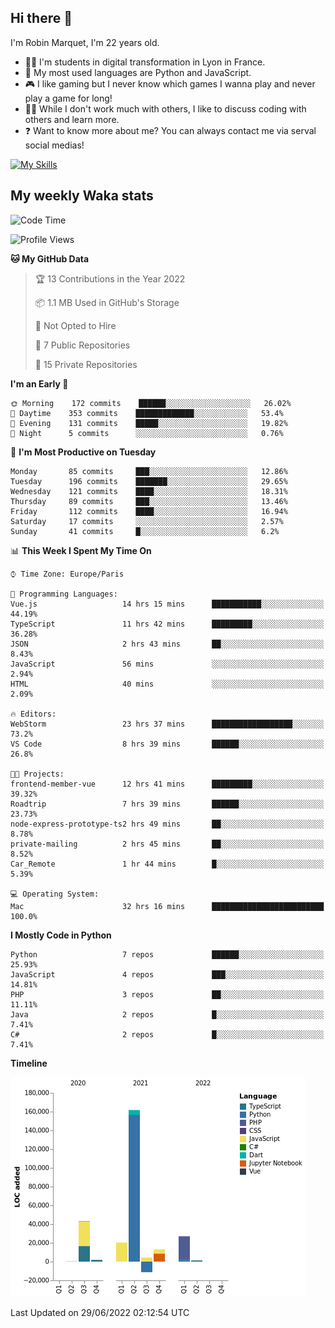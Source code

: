 ## Hi there 👋

I'm Robin Marquet, I'm 22 years old.

- 👨‍💻 I'm students in digital transformation in Lyon in France.
- 🌱 My most used languages are Python and JavaScript.
- 🎮 I like gaming but I never know which games I wanna play and never play a game for long!
- 👯‍♀️ While I don't work much with others, I like to discuss coding with others and learn more.
- ❓ Want to know more about me? You can always contact me via serval social medias!

[![My Skills](https://skillicons.dev/icons?i=js,html,css,docker,express,figma,firebase,graphql,mongodb,mysql,nodejs,py,react,ts,vue)](https://skillicons.dev)

## My weekly Waka stats

<!--START_SECTION:waka-->
![Code Time](http://img.shields.io/badge/Code%20Time-0%20secs-blue)

![Profile Views](http://img.shields.io/badge/Profile%20Views-0-blue)

**🐱 My GitHub Data** 

> 🏆 13 Contributions in the Year 2022
 > 
> 📦 1.1 MB Used in GitHub's Storage 
 > 
> 🚫 Not Opted to Hire
 > 
> 📜 7 Public Repositories 
 > 
> 🔑 15 Private Repositories  
 > 
**I'm an Early 🐤** 

```text
🌞 Morning    172 commits    ██████░░░░░░░░░░░░░░░░░░░   26.02% 
🌆 Daytime    353 commits    █████████████░░░░░░░░░░░░   53.4% 
🌃 Evening    131 commits    █████░░░░░░░░░░░░░░░░░░░░   19.82% 
🌙 Night      5 commits      ░░░░░░░░░░░░░░░░░░░░░░░░░   0.76%

```
📅 **I'm Most Productive on Tuesday** 

```text
Monday       85 commits     ███░░░░░░░░░░░░░░░░░░░░░░   12.86% 
Tuesday      196 commits    ███████░░░░░░░░░░░░░░░░░░   29.65% 
Wednesday    121 commits    ████░░░░░░░░░░░░░░░░░░░░░   18.31% 
Thursday     89 commits     ███░░░░░░░░░░░░░░░░░░░░░░   13.46% 
Friday       112 commits    ████░░░░░░░░░░░░░░░░░░░░░   16.94% 
Saturday     17 commits     ░░░░░░░░░░░░░░░░░░░░░░░░░   2.57% 
Sunday       41 commits     █░░░░░░░░░░░░░░░░░░░░░░░░   6.2%

```


📊 **This Week I Spent My Time On** 

```text
⌚︎ Time Zone: Europe/Paris

💬 Programming Languages: 
Vue.js                   14 hrs 15 mins      ███████████░░░░░░░░░░░░░░   44.19% 
TypeScript               11 hrs 42 mins      █████████░░░░░░░░░░░░░░░░   36.28% 
JSON                     2 hrs 43 mins       ██░░░░░░░░░░░░░░░░░░░░░░░   8.43% 
JavaScript               56 mins             ░░░░░░░░░░░░░░░░░░░░░░░░░   2.94% 
HTML                     40 mins             ░░░░░░░░░░░░░░░░░░░░░░░░░   2.09%

🔥 Editors: 
WebStorm                 23 hrs 37 mins      ██████████████████░░░░░░░   73.2% 
VS Code                  8 hrs 39 mins       ██████░░░░░░░░░░░░░░░░░░░   26.8%

🐱‍💻 Projects: 
frontend-member-vue      12 hrs 41 mins      █████████░░░░░░░░░░░░░░░░   39.32% 
Roadtrip                 7 hrs 39 mins       ██████░░░░░░░░░░░░░░░░░░░   23.73% 
node-express-prototype-ts2 hrs 49 mins       ██░░░░░░░░░░░░░░░░░░░░░░░   8.78% 
private-mailing          2 hrs 45 mins       ██░░░░░░░░░░░░░░░░░░░░░░░   8.52% 
Car_Remote               1 hr 44 mins        █░░░░░░░░░░░░░░░░░░░░░░░░   5.39%

💻 Operating System: 
Mac                      32 hrs 16 mins      █████████████████████████   100.0%

```

**I Mostly Code in Python** 

```text
Python                   7 repos             ██████░░░░░░░░░░░░░░░░░░░   25.93% 
JavaScript               4 repos             ███░░░░░░░░░░░░░░░░░░░░░░   14.81% 
PHP                      3 repos             ██░░░░░░░░░░░░░░░░░░░░░░░   11.11% 
Java                     2 repos             █░░░░░░░░░░░░░░░░░░░░░░░░   7.41% 
C#                       2 repos             █░░░░░░░░░░░░░░░░░░░░░░░░   7.41%

```


**Timeline**

![Chart not found](https://raw.githubusercontent.com/rmarquet21/rmarquet21/main/charts/bar_graph.png) 


 Last Updated on 29/06/2022 02:12:54 UTC
<!--END_SECTION:waka-->
